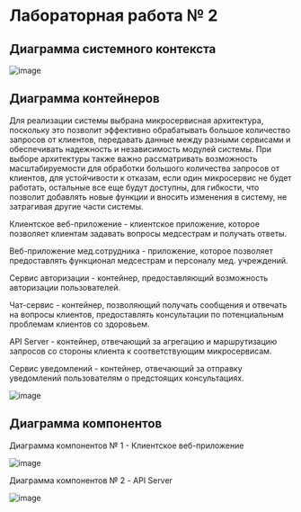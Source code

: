 # Лабораторная работа № 2 

## Диаграмма системного контекста 

![image](https://github.com/LRzbt/SoftW-Architecture/assets/127854800/ceddbcc3-1b1f-4144-a4bf-bef247bc3698)

## Диаграмма контейнеров 

Для реализации системы выбрана микросервисная архитектура, поскольку это позволит эффективно обрабатывать большое количество запросов от клиентов, передавать данные между разными сервисами и обеспечивать надежность и независимость модулей системы. При выборе архитектуры также важно рассматривать возможность масштабируемости для обработки большого количества запросов от клиентов, для устойчивости к отказам, если один микросервис не будет работать, остальные все еще будут доступны, для гибкости, что позволит добавлять новые функции и вносить изменения в систему, не затрагивая другие части системы. 

Клиентское веб-приложение - клиентское приложение, которое позволяет клиентам задавать вопросы медсестрам и получать ответы.

Веб-приложение мед.сотрудника - приложение, которое позволяет предоставлять функционал медсестрам и персоналу мед. учреждений. 

Сервис авторизации - контейнер, предоставляющий возможность авторизации пользователей. 

Чат-сервис - контейнер, позволяющий получать сообщения и отвечать на вопросы клиентов, предоставлять консультации по потенциальным проблемам клиентов со здоровьем.

API Server - контейнер, отвечающий за агрегацию и маршрутизацию запросов со стороны клиента к соответствующим микросервисам.

Сервис уведомлений - контейнер, отвечающий за отправку уведомлений пользователям о предстоящих консультациях. 

![image](https://github.com/LRzbt/SoftW-Architecture/assets/127854800/efd23b58-82ec-49af-b7db-95b3ba1c1b0d)

## Диаграмма компонентов 

Диаграмма компонентов № 1 - Клиентское веб-приложение 

![image](https://github.com/LRzbt/SoftW-Architecture/assets/127854800/16027fa6-b004-45f3-9699-62c6635b3742)

Диаграмма компонентов № 2 - API Server 

![image](https://github.com/LRzbt/SoftW-Architecture/assets/127854800/12e94e1c-6dbd-4bd8-a3e4-46a848b9de75)


